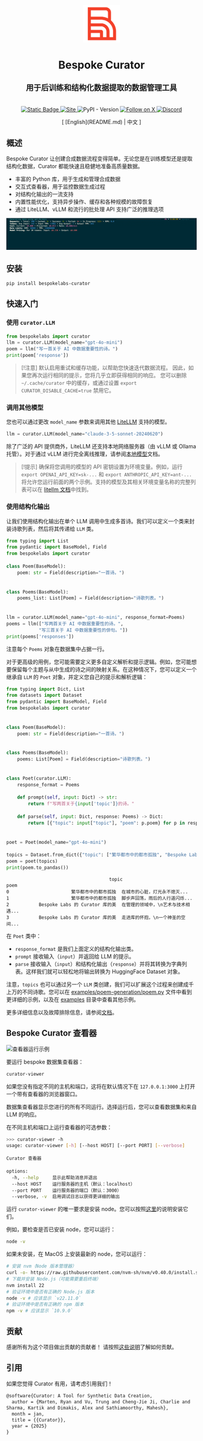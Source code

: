 <p align="center">
  <a href="https://bespokelabs.ai/" target="_blank">
    <picture>
      <source media="(prefers-color-scheme: light)" width="100px" srcset="docs/Bespoke-Labs-Logomark-Red-crop.png">
      <img alt="Bespoke Labs Logo" width="100px" src="docs/Bespoke-Labs-Logomark-Red-crop.png">
    </picture>
  </a>
</p>

<h1 align="center">Bespoke Curator</h1>
<h3 align="center" style="font-size: 20px; margin-bottom: 4px">用于后训练和结构化数据提取的数据管理工具</h3>
<br/>
<p align="center">
  <a href="https://docs.bespokelabs.ai/">
    <img alt="Static Badge" src="https://img.shields.io/badge/Docs-docs.bespokelabs.ai-blue?style=flat&link=https%3A%2F%2Fdocs.bespokelabs.ai">
  </a>
  <a href="https://bespokelabs.ai/">
    <img alt="Site" src="https://img.shields.io/badge/Site-bespokelabs.ai-blue?link=https%3A%2F%2Fbespokelabs.ai"/>
  </a>
  <img alt="PyPI - Version" src="https://img.shields.io/pypi/v/bespokelabs-curator">
  <a href="https://twitter.com/bespokelabsai">
    <img src="https://img.shields.io/twitter/follow/bespokelabsai" alt="Follow on X" />
  </a>
  <a href="https://discord.gg/KqpXvpzVBS">
    <img alt="Discord" src="https://img.shields.io/discord/1230990265867698186">
  </a>
</p>
<div align="center">
[ [English](README.md) | 中文 ]
</div>

## 概述

Bespoke Curator 让创建合成数据流程变得简单。无论您是在训练模型还是提取结构化数据，Curator 都能快速且稳健地准备高质量数据。

* 丰富的 Python 库，用于生成和管理合成数据
* 交互式查看器，用于监控数据生成过程
* 对结构化输出的一流支持
* 内置性能优化，支持异步操作、缓存和各种规模的故障恢复
* 通过 LiteLLM、vLLM 和流行的批处理 API 支持广泛的推理选项

![CLI 运行示例](docs/curator-cli.gif)

## 安装

```bash
pip install bespokelabs-curator
```

## 快速入门

### 使用 `curator.LLM`

```python
from bespokelabs import curator
llm = curator.LLM(model_name="gpt-4o-mini")
poem = llm("写一首关于 AI 中数据重要性的诗。")
print(poem['response'])
```

> [!注意]
> 默认启用重试和缓存功能，以帮助您快速迭代数据流程。
> 因此，如果您再次运行相同的提示，您将几乎立即获得相同的响应。
> 您可以删除 `~/.cache/curator` 中的缓存，或通过设置 `export CURATOR_DISABLE_CACHE=true` 禁用它。

### 调用其他模型
您也可以通过更改 `model_name` 参数来调用其他 [LiteLLM](https://docs.litellm.ai/docs/) 支持的模型。

```python
llm = curator.LLM(model_name="claude-3-5-sonnet-20240620")
```

除了广泛的 API 提供商外，LiteLLM 还支持本地网络服务器（由 vLLM 或 Ollama 托管）。对于通过 vLLM 进行完全离线推理，请参阅[本地模型](docs/local_models.md)文档。

> [!提示]
> 确保将您调用的模型的 API 密钥设置为环境变量。例如，运行 `export OPENAI_API_KEY=sk-...` 和 `export ANTHROPIC_API_KEY=ant-...` 将允许您运行前面的两个示例。支持的模型及其相关环境变量名称的完整列表可以在 [litellm 文档](https://docs.litellm.ai/docs/providers)中找到。

### 使用结构化输出

让我们使用结构化输出在单个 LLM 调用中生成多首诗。我们可以定义一个类来封装诗歌列表，然后将其传递给 `LLM` 类。

```python
from typing import List
from pydantic import BaseModel, Field
from bespokelabs import curator

class Poem(BaseModel):
    poem: str = Field(description="一首诗。")


class Poems(BaseModel):
    poems_list: List[Poem] = Field(description="诗歌列表。")


llm = curator.LLM(model_name="gpt-4o-mini", response_format=Poems)
poems = llm(["写两首关于 AI 中数据重要性的诗。", 
            "写三首关于 AI 中数据重要性的俳句。"])
print(poems['responses'])
```

注意每个 `Poems` 对象在数据集中占据一行。

对于更高级的用例，您可能需要定义更多自定义解析和提示逻辑。例如，您可能想要保留每个主题与从中生成的诗之间的映射关系。在这种情况下，您可以定义一个继承自 `LLM` 的 `Poet` 对象，并定义您自己的提示和解析逻辑：

```python
from typing import Dict, List
from datasets import Dataset
from pydantic import BaseModel, Field
from bespokelabs import curator


class Poem(BaseModel):
    poem: str = Field(description="一首诗。")


class Poems(BaseModel):
    poems: List[Poem] = Field(description="诗歌列表。")


class Poet(curator.LLM):
    response_format = Poems

    def prompt(self, input: Dict) -> str:
        return f"写两首关于{input['topic']}的诗。"

    def parse(self, input: Dict, response: Poems) -> Dict:
        return [{"topic": input["topic"], "poem": p.poem} for p in response.poems]


poet = Poet(model_name="gpt-4o-mini")

topics = Dataset.from_dict({"topic": ["繁华都市中的都市孤独", "Bespoke Labs 的 Curator 库的美"]})
poem = poet(topics)
print(poem.to_pandas())
```
```
                                      topic                                               poem
0                       繁华都市中的都市孤独  在城市的心脏，灯光永不熄灭...
1                       繁华都市中的都市孤独  脚步声回荡，雨后的人行道闪烁...
2           Bespoke Labs 的 Curator 库的美  在管理的领域中，\n艺术与技术相遇...
3           Bespoke Labs 的 Curator 库的美  走进库的怀抱，\n一个神圣的空间...
```

在 `Poet` 类中：
* `response_format` 是我们上面定义的结构化输出类。
* `prompt` 接收输入（`input`）并返回给 LLM 的提示。
* `parse` 接收输入（`input`）和结构化输出（`response`）并将其转换为字典列表。这样我们就可以轻松地将输出转换为 HuggingFace Dataset 对象。

注意，`topics` 也可以通过另一个 `LLM` 类创建，我们可以扩展这个过程来创建成千上万的不同诗歌。您可以在 [examples/poem-generation/poem.py](examples/poem-generation/poem.py) 文件中看到更详细的示例，以及在 [examples](examples) 目录中查看其他示例。

更多详细信息以及故障排除信息，请参阅[文档](https://docs.bespokelabs.ai/)。

## Bespoke Curator 查看器

![查看器运行示例](docs/curator-viewer.gif)

要运行 bespoke 数据集查看器：

```bash
curator-viewer
```

如果您没有指定不同的主机和端口，这将在默认情况下在 `127.0.0.1:3000` 上打开一个带有查看器的浏览器窗口。

数据集查看器显示您进行的所有不同运行。选择运行后，您可以查看数据集和来自 LLM 的响应。

在不同主机和端口上运行查看器的可选参数：
```bash
>>> curator-viewer -h
usage: curator-viewer [-h] [--host HOST] [--port PORT] [--verbose]

Curator 查看器

options:
  -h, --help     显示此帮助消息并退出
  --host HOST    运行服务器的主机（默认：localhost）
  --port PORT    运行服务器的端口（默认：3000）
  --verbose, -v  启用调试日志以获得更详细的输出
```

运行 `curator-viewer` 的唯一要求是安装 node。您可以按照[这里](https://nodejs.org/en/download/package-manager)的说明安装它们。

例如，要检查是否已安装 node，您可以运行：

```bash
node -v
```

如果未安装，在 MacOS 上安装最新的 node，您可以运行：

```bash
# 安装 nvm（Node 版本管理器）
curl -o- https://raw.githubusercontent.com/nvm-sh/nvm/v0.40.0/install.sh | bash
# 下载并安装 Node.js（可能需要重启终端）
nvm install 22
# 验证环境中是否有正确的 Node.js 版本
node -v # 应该显示 `v22.11.0`
# 验证环境中是否有正确的 npm 版本
npm -v # 应该显示 `10.9.0`
```

## 贡献
感谢所有为这个项目做出贡献的贡献者！
请按照[这些说明](CONTRIBUTING.md)了解如何贡献。

## 引用
如果您觉得 Curator 有用，请考虑引用我们！

```
@software{Curator: A Tool for Synthetic Data Creation,
  author = {Marten, Ryan and Vu, Trung and Cheng-Jie Ji, Charlie and Sharma, Kartik and Dimakis, Alex and Sathiamoorthy, Mahesh},
  month = jan,
  title = {{Curator}},
  year = {2025}
}
```